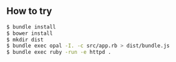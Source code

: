 ## How to try

```bash
$ bundle install
$ bower install
$ mkdir dist
$ bundle exec opal -I. -c src/app.rb > dist/bundle.js
$ bundle exec ruby -run -e httpd .
```
